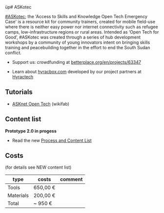  üp# ASKotec

[#ASKotec](https://openculture.agency/outcomes/askotec/); the 'Access to Skills and Knowledge Open Tech Emergency Case' is a resource kit for community trainers, created for mobile field-use where there is neither easy power nor internet connectivity such as refugee camps, low-infrastructure regions or rural areas. Intended as ‘Open Tech for Good’, #ASKotec was created through a series of hub development workshops by a community of young innovators intent on bringing skills training and peacebuilding together in the effort to end the South Sudan conflict.


- Support us: crowdfunding at [betterplace.org/en/projects/63347](https://www.betterplace.org/en/projects/63347)

- Learn about [hyracbox.com](https://www.hyracbox.com/) developed by our project partners at [Hyractech](https://github.com/HyracTech)

## Tutorials
- [ASKnet Open Tech](https://wikifab.org/wiki/Group:ASKnet_Open_Tech#Tutoriais) (wikifab)



## Content list

**Prototype 2.0 in progess**
- Read the new [Process and Content List](https://github.com/opencultureagency/ASKotec/blob/master/ASKotec_Process-and-Content_NEW.pdf)

## Costs

(for details see NEW content list)

type | costs | comment
---|---|---
Tools|650,00 €
Materials|200,00 €
Total| ~ 950 €
